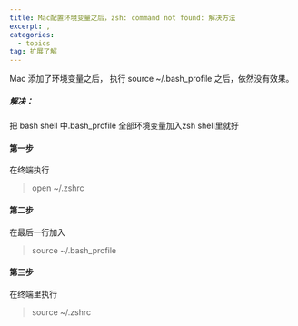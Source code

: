 ```yaml
---
title: Mac配置环境变量之后，zsh: command not found: 解决方法
excerpt: ,
categories:
  - topics
tag: 扩展了解  
---
```



Mac 添加了环境变量之后， 执行 source ~/.bash_profile 之后，依然没有效果。

##### 解决：

把 bash shell 中.bash_profile 全部环境变量加入zsh shell里就好

#### 第一步

在终端执行

> open ~/.zshrc

#### 第二步

在最后一行加入

> source ~/.bash_profile

#### 第三步

在终端里执行

> source ~/.zshrc